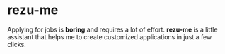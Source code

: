 # rezu-me
Applying for jobs is **boring** and requires a lot of effort. **rezu-me** is a little assistant that helps me to create customized applications in just a few clicks.
